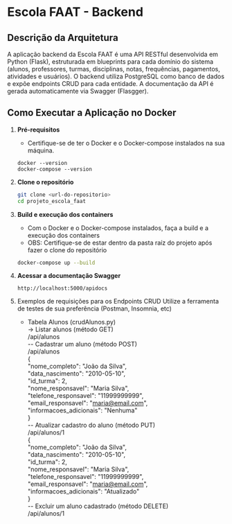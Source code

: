 # Escola FAAT - Backend

## Descrição da Arquitetura

A aplicação backend da Escola FAAT é uma API RESTful desenvolvida em Python (Flask), estruturada em blueprints para cada domínio do sistema (alunos, professores, turmas, disciplinas, notas, frequências, pagamentos, atividades e usuários). O backend utiliza PostgreSQL como banco de dados e expõe endpoints CRUD para cada entidade. A documentação da API é gerada automaticamente via Swagger (Flasgger).

## Como Executar a Aplicação no Docker

1. **Pré-requisitos**

   - Certifique-se de ter o Docker e o Docker-compose instalados na sua máquina.

   ```
   docker --version
   docker-compose --version
   ```

2. **Clone o repositório**

   ```sh
   git clone <url-do-repositorio>
   cd projeto_escola_faat
   ```

3. **Build e execução dos containers**

   - Com o Docker e o Docker-compose instalados, faça a build e a execução dos containers
   - OBS: Certifique-se de estar dentro da pasta raíz do projeto após fazer o clone do repositório

   ```sh
   docker-compose up --build
   ```

4. **Acessar a documentação Swagger**

   ```
   http://localhost:5000/apidocs
   ```

5. Exemplos de requisições para os Endpoints CRUD
   Utilize a ferramenta de testes de sua preferência (Postman, Insomnia, etc)

   - Tabela Alunos (crudAlunos.py)  
     -> Listar alunos (método GET)  
     /api/alunos  
     -- Cadastrar um aluno (método POST)  
     /api/alunos  
     {  
     "nome_completo": "João da Silva",  
     "data_nascimento": "2010-05-10",  
     "id_turma": 2,  
     "nome_responsavel": "Maria Silva",  
     "telefone_responsavel": "11999999999",  
     "email_responsavel": "maria@email.com",  
     "informacoes_adicionais": "Nenhuma"  
     }  
     -- Atualizar cadastro do aluno (método PUT)  
     /api/alunos/1  
     {  
     "nome_completo": "João da Silva",  
     "data_nascimento": "2010-05-10",  
     "id_turma": 2,  
     "nome_responsavel": "Maria Silva",  
     "telefone_responsavel": "11999999999",  
     "email_responsavel": "maria@email.com",  
     "informacoes_adicionais": "Atualizado"  
     }  
     -- Excluir um aluno cadastrado (método DELETE)  
     /api/alunos/1
